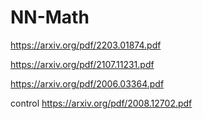 # NN-Math

https://arxiv.org/pdf/2203.01874.pdf 

https://arxiv.org/pdf/2107.11231.pdf

https://arxiv.org/pdf/2006.03364.pdf

control https://arxiv.org/pdf/2008.12702.pdf

